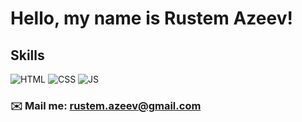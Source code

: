 # Hello, my name is Rustem Azeev!

## Skills
![HTML](https://img.shields.io/badge/-HTML-black?style=for-the-badge&logo=HTML5&logoColor=#dd472a)
![CSS](https://img.shields.io/badge/-CSS-black?style=for-the-badge&logo=CSS3&logoColor=blue)
![JS](https://img.shields.io/badge/-JavaScript-black?style=for-the-badge&logo=JavaScript&logoColor=yellow)

### ✉️ Mail me: rustem.azeev@gmail.com
